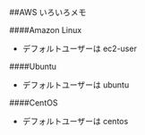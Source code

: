 ##AWS いろいろメモ

####Amazon Linux

- デフォルトユーザーは ec2-user

####Ubuntu

- デフォルトユーザーは ubuntu

####CentOS

- デフォルトユーザーは centos
